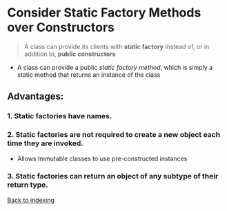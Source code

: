 # Consider Static Factory Methods over Constructors

> A class can provide its clients with **static factory** instead of, or in addition to, **public constructors**

- A class can provide a public _static factory method_, which is simply a static method that returns an instance of the
  class

## Advantages:

### 1. Static factories have names.

### 2. Static factories are not required to create a new object each time they are invoked.

- Allows Immutable classes to use pre-constructed instances

### 3. Static factories can return an object of any subtype of their return type.

[Back to indexing](../../README.md)